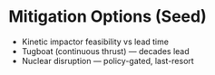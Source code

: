 # Mitigation Options (Seed)
- Kinetic impactor feasibility vs lead time
- Tugboat (continuous thrust) — decades lead
- Nuclear disruption — policy-gated, last-resort

